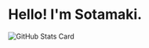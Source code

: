 # Hello! I'm Sotamaki.

![GitHub Stats Card](https://github-readme-stats.vercel.app/api?username=zizi4n5)
